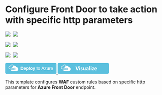 # Configure Front Door to take action with specific http parameters 

<IMG SRC="https://azurequickstartsservice.blob.core.windows.net/badges/201-front-door-waf-http-params/PublicLastTestDate.svg" />&nbsp;
<IMG SRC="https://azurequickstartsservice.blob.core.windows.net/badges/201-front-door-waf-http-params/PublicDeployment.svg" />&nbsp;

<IMG SRC="https://azurequickstartsservice.blob.core.windows.net/badges/201-front-door-waf-http-params/FairfaxLastTestDate.svg" />&nbsp;
<IMG SRC="https://azurequickstartsservice.blob.core.windows.net/badges/201-front-door-waf-http-params/FairfaxDeployment.svg" />&nbsp;

<IMG SRC="https://azurequickstartsservice.blob.core.windows.net/badges/201-front-door-waf-http-params/BestPracticeResult.svg" />&nbsp;
<IMG SRC="https://azurequickstartsservice.blob.core.windows.net/badges/201-front-door-waf-http-params/CredScanResult.svg" />&nbsp;

<a href="https://portal.azure.com/#create/Microsoft.Template/uri/https%3A%2F%2Fraw.githubusercontent.com%2FAzure%2Fazure-quickstart-templates%2Fmaster%2F201-front-door-waf-http-params%2Fazuredeploy.json" target="_blank">
    <img src="https://raw.githubusercontent.com/Azure/azure-quickstart-templates/master/1-CONTRIBUTION-GUIDE/images/deploytoazure.png"/>
</a>
<a href="http://armviz.io/#/?load=https%3A%2F%2Fraw.githubusercontent.com%2FAzure%2Fazure-quickstart-templates%2Fmaster%2F201-front-door-waf-http-params%2Fazuredeploy.json" target="_blank">
<img src="https://raw.githubusercontent.com/Azure/azure-quickstart-templates/master/1-CONTRIBUTION-GUIDE/images/visualizebutton.png"/>
</a>

This template configures **WAF** custom rules based on specific http parameters for **Azure Front Door** endpoint.
